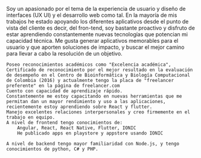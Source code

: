 Soy un apasionado por el tema de la experiencia de usuario y diseño de interfaces (UX UI) y el desarrollo web como tal.
En la mayoría de mis trabajos he estado apoyando los diferentes aplicativos desde el punto de vista del cliente es decir, del fron-tend,  soy bastante proactivo y disfruto de estar aprendiendo constantemente nuevas tecnologías que potencian mi capacidad técnica. 
Me gusta generar aplicativos memorables para el usuario y que aporten soluciones de impacto, y buscar el mejor camino para llevar a cabo la resolución de un objetivo.

    Poseo reconocimientos académicos como "Excelencia académica", Certificado de reconocimiento por el mejor resultado en la evaluación de desempeño en el Centro de Bioinformática y Biología Computacional de Colombia (2016) y actualmente tengo la placa de "freelancer preferente" en la página de freelancer.com
    Cuento con capacidad de aprendizaje rápido.
    Constantemente me estoy capacitando en nuevas herramientas que me permitan dan un mayor rendimiento y uso a las aplicaciones, recientemente estoy aprendiendo sobre React y flutter.
    Manejo excelentes relaciones interpersonales y creo firmemente en el trabajo en equipo.
    A nivel de frontend tengo conocimientos de:
        Angular, React, React Native, Flutter, IONIC
        He publicado apps en playstore y appstore usando IONIC

    A nivel de backend tengo mayor familiaridad con Node.js, y tengo conocimientos de python, C# y PHP.
